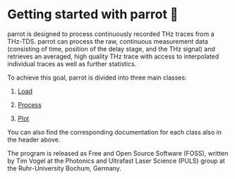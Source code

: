 # Getting started with parrot :parrot:

parrot is designed to process continuously recorded THz traces from a THz-TDS.
parrot can process the raw, continuous measurement data (consisting of time, position of the delay stage, and the THz
signal) and retrieves an averaged, high quality THz trace with access to interpolated individual traces as well as
further
statistics.

To achieve this goal, parrot is divided into three main classes:

1. [Load](./load.md)

2. [Process](./process.md)

3. [Plot](./plot.md)

You can also find the corresponding documentation for each class also in the header above.

The program is released as Free and Open Source Software (FOSS), written by Tim Vogel at the Photonics and Ultrafast
Laser Science (PULS) group at the Ruhr-University Bochum, Germany.